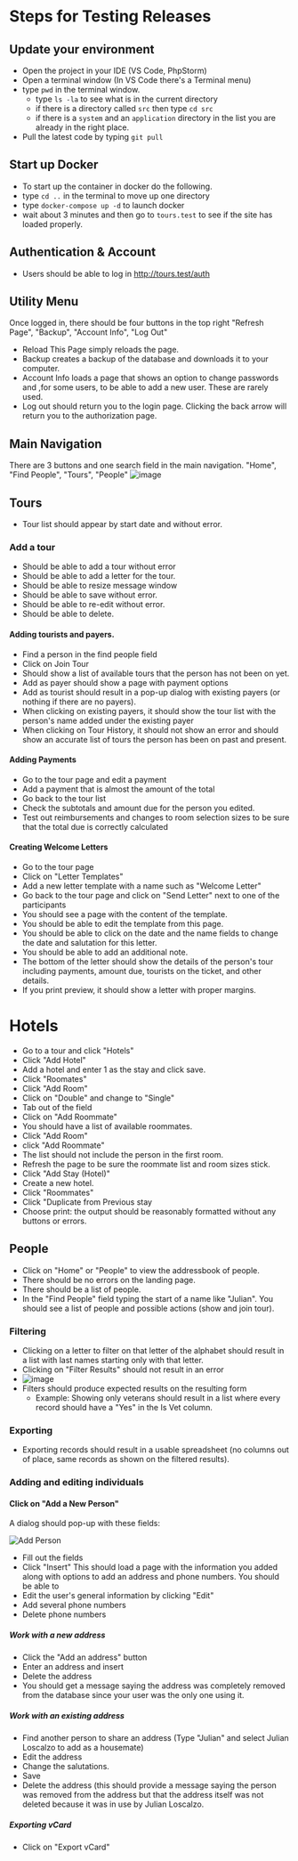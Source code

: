 # Steps for Testing Releases

## Update your environment
* Open the project in your IDE (VS Code, PhpStorm)
* Open a terminal window (In VS Code there's a Terminal menu)
* type `pwd` in the terminal window. 
  * type `ls -la` to see what is in the current directory
  * if there is a directory called `src` then type `cd src`
  * if there is a `system` and an `application` directory in the list you are already in the right place.
* Pull the latest code by typing `git pull`

## Start up Docker
* To start up the container in docker do the following.
* type `cd ..` in the terminal to move up one directory
* type `docker-compose up -d` to launch docker
* wait about 3 minutes and then go to `tours.test` to see if the site has loaded properly.

## Authentication & Account
* Users should be able to log in http://tours.test/auth

## Utility Menu

Once logged in, there should be four buttons in the top right "Refresh Page", "Backup", "Account Info", "Log Out"
* Reload This Page simply reloads the page. 
* Backup creates a backup of the database and downloads it to your computer. 
* Account Info loads a page that shows an option to change passwords and ,for some users, to be able to add a new user. These are rarely used. 
* Log out should return you to the login page. Clicking the back arrow will return you to the authorization page. 

## Main Navigation

There are 3 buttons and one search field in the main navigation. "Home", "Find People", "Tours", "People"
![image](https://user-images.githubusercontent.com/571478/168404159-a5a40d19-708e-4f22-b190-1e1e3f195f8c.png)

## Tours
* Tour list should appear by start date and without error. 

### Add a tour
* Should be able to add a tour without error
* Should be able to add a letter for the tour. 
* Should be able to resize message window
* Should be able to save without error.
* Should be able to re-edit without error.
* Should be able to delete.

#### Adding tourists and payers. 
* Find a person in the find people field 
* Click on Join Tour
* Should show a list of available tours that the person has not been on yet. 
* Add as payer should show a page with payment options
* Add as tourist should result in a pop-up dialog with existing payers (or nothing if there are no payers).  
* When clicking on existing payers, it should show the tour list with the person's name added under the existing payer
* When clicking on Tour History, it should not show an error and should show an accurate list of tours the person has been on past and present. 

#### Adding Payments
* Go to the tour page and edit a payment
* Add a payment that is almost the amount of the total
* Go back to the tour list
* Check the subtotals and amount due for the person you edited.
* Test out reimbursements and changes to room selection sizes to be sure that the total due is correctly calculated

#### Creating Welcome Letters
* Go to the tour page
* Click on "Letter Templates"
* Add a new letter template with a name such as "Welcome Letter"
* Go back to the tour page and click on "Send Letter" next to one of the participants
* You should see a page with the content of the template.
* You should be able to edit the template from this page.
* You should be able to click on the date and the name fields to change the date and salutation for this letter.
* You should be able to add an additional note.
* The bottom of the letter should show the details of the person's tour including payments, amount due, tourists on the ticket, and other details. 
* If you print preview, it should show a letter with proper margins. 

# Hotels
* Go to a tour and click "Hotels"
* Click "Add Hotel"
* Add a hotel and enter 1 as the stay and click save.
* Click "Roomates"
* Click "Add Room"
* Click on "Double" and change to "Single"
* Tab out of the field
* Click on "Add Roommate"
* You should have a list of available roommates.
* Click "Add Room"
* click "Add Roommate"
* The list should not include the person in the first room.
* Refresh the page to be sure the roommate list and room sizes stick. 
* Click "Add Stay (Hotel)"
* Create a new hotel.
* Click "Roommates"
* Click "Duplicate from Previous stay
* Choose print: the output should be reasonably formatted without any buttons or errors. 


## People
* Click on "Home" or "People" to view the addressbook of people. 
* There should be no errors on the landing page. 
* There should be a list of people. 
* In the "Find People" field typing the start of a name like "Julian". You should see a list of people and possible actions (show and join tour). 

### Filtering
* Clicking on a letter to filter on that letter of the alphabet should result in a list with last names starting only with that letter.
* Clicking on "Filter Results" should not result in an error 
* ![image](https://user-images.githubusercontent.com/571478/168404077-d069a17b-d18f-4a4b-a124-df631bef2176.png)
* Filters should produce expected results on the resulting form
  * Example: Showing only veterans should result in a list where every record should have a "Yes" in the Is Vet column. 

### Exporting
* Exporting records should result in a usable spreadsheet (no columns out of place, same records as shown on the filtered results). 


### Adding and editing individuals

#### Click on "Add a New Person" 
A dialog should pop-up with these fields:

![Add Person](https://user-images.githubusercontent.com/571478/168404638-d871dcb1-c75b-43bc-89ed-e22f2dd20ca8.png)

* Fill out the fields
* Click "Insert"
This should load a page with the information you added along with options to add an address and phone numbers. 
You should be able to
* Edit the user's general information by clicking "Edit"
* Add several phone numbers
* Delete phone numbers

##### Work with a new address
* Click the "Add an address" button
* Enter an address and insert
* Delete the address
* You should get a message saying the address was completely removed from the database since your user was the only one using it. 

##### Work with an existing address
* Find another person to share an address (Type "Julian" and select Julian Loscalzo to add as a housemate)
* Edit the address
* Change the salutations.
* Save
* Delete the address (this should provide a message saying the person was removed from the address but that the address itself was not deleted because it was in use by Julian Loscalzo. 

##### Exporting vCard
* Click on "Export vCard"



